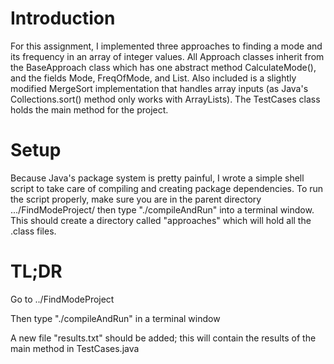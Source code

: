 # Introduction

For this assignment, I implemented three approaches to finding a mode and its frequency in an array of integer values. All Approach classes inherit from the BaseApproach class which has one abstract method CalculateMode(), and the fields Mode, FreqOfMode, and List. Also included is a slightly modified MergeSort implementation that handles array inputs (as Java's Collections.sort() method only works with ArrayLists). The TestCases class holds the main method for the project.

# Setup

Because Java's package system is pretty painful, I wrote a simple shell script to take care of compiling and creating package dependencies. To run the script properly, make sure you are in the parent directory .../FindModeProject/ then type "./compileAndRun" into a terminal window. This should create a directory called "approaches" which will hold all the .class files. 

# TL;DR

Go to ../FindModeProject

Then type "./compileAndRun" in a terminal window

A new file "results.txt" should be added; this will contain the results of the main method in TestCases.java
